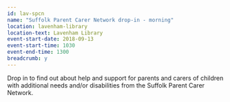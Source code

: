 ```yaml
---
id: lav-spcn
name: "Suffolk Parent Carer Network drop-in - morning"
location: lavenham-library
location-text: Lavenham Library
event-start-date: 2018-09-13
event-start-time: 1030
event-end-time: 1300
breadcrumb: y
---
```


Drop in to find out about help and support for parents and carers of children with additional needs and/or disabilities from the Suffolk Parent Carer Network.
